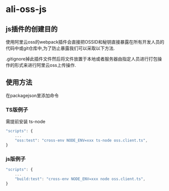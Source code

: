 # ali-oss-js

## js插件的创建目的
使用阿里云oss的webpack插件会直接把OSSID和秘钥直接暴露在所有开发人员的代码中或git仓库中,为了防止暴露我们可以采取以下方法.

.gitignore掉此插件文件然后将文件放置于本地或者服务器由指定人员进行打包操作的形式来进行阿里云oss上传操作.


## 使用方法
在packagejson里添加命令

### TS版例子

需提前安装 ts-node

```JavaScript
"scripts": {
    ...
    "oss:test": "cross-env NODE_ENV=xxx ts-node oss.client.ts",
}
```

### js版例子

```JavaScript
"scripts": {
    ...
    "build:test": "cross-env NODE_ENV=xxx node oss.client.ts",
}
```
